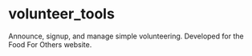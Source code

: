 volunteer_tools
===============

Announce, signup, and manage simple volunteering.  Developed for the Food For Others website.

